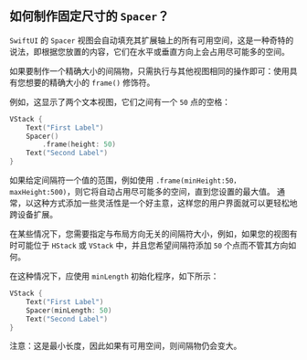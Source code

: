 如何制作固定尺寸的 `Spacer`？
---

`SwiftUI` 的 `Spacer` 视图会自动填充其扩展轴上的所有可用空间，这是一种奇特的说法，即根据您放置的内容，它们在水平或垂直方向上会占用尽可能多的空间。

如果要制作一个精确大小的间隔物，只需执行与其他视图相同的操作即可：使用具有您想要的精确大小的 `frame()` 修饰符。

例如，这显示了两个文本视图，它们之间有一个 `50` 点的空格：

```swift
VStack {
    Text("First Label")
    Spacer()
        .frame(height: 50)
    Text("Second Label")
}
```

如果给定间隔符一个值的范围，例如使用 `.frame(minHeight:50，maxHeight:500)`，则它将自动占用尽可能多的空间，直到您设置的最大值。 通常，以这种方式添加一些灵活性是一个好主意，这样您的用户界面就可以更轻松地跨设备扩展。

在某些情况下，您需要指定与布局方向无关的间隔符大小，例如，如果您的视图有时可能位于 `HStack` 或 `VStack` 中，并且您希望间隔符添加 `50` 个点而不管其方向如何。

在这种情况下，应使用 `minLength` 初始化程序，如下所示：

```swift
VStack {
    Text("First Label")
    Spacer(minLength: 50)
    Text("Second Label")
}
```

注意：这是最小长度，因此如果有可用空间，则间隔物仍会变大。